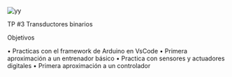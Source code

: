![yy](https://github.com/ISPC-TST-PI-I-2024/Diego-Ares-monorepositorio-PI/assets/114953054/f0a7f483-3b1a-4099-965a-46428081a84b)

TP #3 Transductores binarios

Objetivos

• Practicas con el framework de Arduino en VsCode
• Primera aproximación a un entrenador básico
• Practica con sensores y actuadores digitales
• Primera aproximación a un controlador
